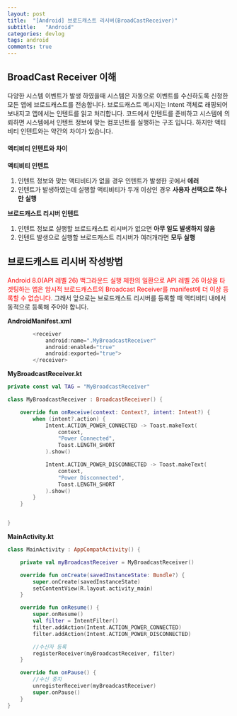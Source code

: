 ```yaml
---
layout: post
title:  "[Android] 브로드캐스트 리시버(BroadCastReceiver)"
subtitle:   "Android"
categories: devlog
tags: android
comments: true
---
```


## BroadCast Receiver 이해

다양한 시스템 이벤트가 발생 하였을때 시스템은 자동으로 이벤트를 수신하도록 신청한 모든 앱에 브로드캐스트를 전송합니다. 브로드캐스트 메시지는 Intent 객체로 래핑되어 보내지고 앱에서는 인텐트를 읽고 처리합니다. 코드에서 인텐트를 준비하고 시스템에 의뢰하면 시스템에서 인텐트 정보에 맞는 컴포넌트를 실행하는 구조 입니다. 하지만 액티비티 인텐트와는 약간의 차이가 있습니다.

#### 액티비티 인텐트와 차이

**액티비티 인텐트**

1. 인텐트 정보와 맞는 액티비티가 없을 경우 인텐트가 발생한 곳에서 **에러**
2. 인텐트가 발생하였는데 실행할 액티비티가 두개 이상인 경우 **사용자 선택으로 하나만 실행**

**브로드캐스트 리시버 인텐트**

1. 인텐트 정보로 실행할 브로드캐스트 리시버가 없으면 **아무 일도 발생하지 않음**
2. 인텐트 발생으로 실행할 브로드캐스트 리시버가 여러개라면 **모두 실행**


## 브로드캐스트 리시버 작성방법

<span style="color:red">
Android 8.0(API 레벨 26) 백그라운드 실행 제한의 일환으로 API 레벨 26 이상을 타겟팅하는 앱은 암시적 브로드캐스트의 Broadcast Receiver를 manifest에 더 이상 등록할 수 없습니다.</span> 그래서 앞으로는 브로드캐스트 리시버를 등록할 때 액티비티 내에서 동적으로 등록해 주어야 합니다.


**AndroidManifest.xml**

```kotlin
        <receiver
            android:name=".MyBroadcastReceiver"
            android:enabled="true"
            android:exported="true">
        </receiver>
```

**MyBroadcastReceiver.kt**

```kotlin
private const val TAG = "MyBroadcastReceiver"

class MyBroadcastReceiver : BroadcastReceiver() {

    override fun onReceive(context: Context?, intent: Intent?) {
        when (intent?.action) {
            Intent.ACTION_POWER_CONNECTED -> Toast.makeText(
                context,
                "Power Connected",
                Toast.LENGTH_SHORT
            ).show()

            Intent.ACTION_POWER_DISCONNECTED -> Toast.makeText(
                context,
                "Power Disconnected",
                Toast.LENGTH_SHORT
            ).show()
        }
    }


}
```


**MainActivity.kt**

```kotlin
class MainActivity : AppCompatActivity() {

    private val myBroadcastReceiver = MyBroadcastReceiver()

    override fun onCreate(savedInstanceState: Bundle?) {
        super.onCreate(savedInstanceState)
        setContentView(R.layout.activity_main)
    }

    override fun onResume() {
        super.onResume()
        val filter = IntentFilter()
        filter.addAction(Intent.ACTION_POWER_CONNECTED)
        filter.addAction(Intent.ACTION_POWER_DISCONNECTED)

        //수신자 등록
        registerReceiver(myBroadcastReceiver, filter)
    }

    override fun onPause() {
        //수신 중지
        unregisterReceiver(myBroadcastReceiver)
        super.onPause()
    }
}

